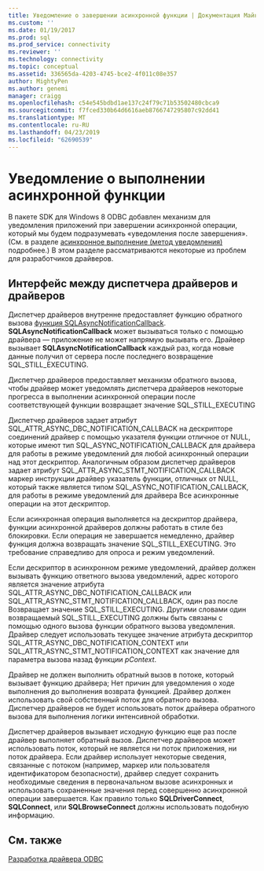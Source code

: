 ```yaml
---
title: Уведомление о завершении асинхронной функции | Документация Майкрософт
ms.custom: ''
ms.date: 01/19/2017
ms.prod: sql
ms.prod_service: connectivity
ms.reviewer: ''
ms.technology: connectivity
ms.topic: conceptual
ms.assetid: 336565da-4203-4745-bce2-4f011c08e357
author: MightyPen
ms.author: genemi
manager: craigg
ms.openlocfilehash: c54e545bdbd1ae137c24f79c71b53502480cbca9
ms.sourcegitcommit: f7fced330b64d6616aeb8766747295807c92dd41
ms.translationtype: MT
ms.contentlocale: ru-RU
ms.lasthandoff: 04/23/2019
ms.locfileid: "62690539"
---
```

# <a name="notification-of-asynchronous-function-completion"></a>Уведомление о выполнении асинхронной функции
В пакете SDK для Windows 8 ODBC добавлен механизм для уведомления приложений при завершении асинхронной операции, который мы будем подразумевать «уведомления после завершения». (См. в разделе [асинхронное выполнение (метод уведомления)](../../../odbc/reference/develop-app/asynchronous-execution-notification-method.md) подробнее.) В этом разделе рассматриваются некоторые из проблем для разработчиков драйверов.  
  
## <a name="the-interface-between-the-driver-manager-and-driver"></a>Интерфейс между диспетчера драйверов и драйверов  
 Диспетчер драйверов внутренне предоставляет функцию обратного вызова [функция SQLAsyncNotificationCallback](../../../odbc/reference/develop-driver/sqlasyncnotificationcallback-function.md). **SQLAsyncNotificationCallback** может вызываться только с помощью драйвера — приложение не может напрямую вызывать его. Драйвер вызывает **SQLAsyncNotificationCallback** каждый раз, когда новые данные получил от сервера после последнего возвращение SQL_STILL_EXECUTING.  
  
 Диспетчер драйверов предоставляет механизм обратного вызова, чтобы драйвер может уведомлять диспетчера драйверов некоторые прогресса в выполнении асинхронной операции после соответствующей функции возвращает значение SQL_STILL_EXECUTING  
  
 Диспетчер драйверов задает атрибут SQL_ATTR_ASYNC_DBC_NOTIFICATION_CALLBACK на дескрипторе соединений драйвер с помощью указателя функции отличное от NULL, которые имеют тип SQL_ASYNC_NOTIFICATION_CALLBACK для драйвера для работы в режиме уведомлений для любой асинхронный операции над этот дескриптор. Аналогичным образом диспетчер драйверов задает атрибут SQL_ATTR_ASYNC_STMT_NOTIFICATION_CALLBACK маркер инструкции драйвер указатель функции, отличных от NULL, который также является типом SQL_ASYNC_NOTIFICATION_CALLBACK, для работы в режиме уведомлений для драйвера Все асинхронные операции на этот дескриптор.  
  
 Если асинхронная операция выполняется на дескриптор драйвера, функции асинхронной драйверов должны работать в стиле без блокировки. Если операция не завершается немедленно, драйвер функция должна возвращать значение SQL_STILL_EXECUTING. Это требование справедливо для опроса и режим уведомлений.  
  
 Если дескриптор в асинхронном режиме уведомлений, драйвер должен вызывать функцию ответного вызова уведомлений, адрес которого является значение атрибута SQL_ATTR_ASYNC_DBC_NOTIFICATION_CALLBACK или SQL_ATTR_ASYNC_STMT_NOTIFICATION_CALLBACK, один раз после Возвращает значение SQL_STILL_EXECUTING. Другими словами один возвращаемый SQL_STILL_EXECUTING должны быть связаны с помощью одного вызова функции обратного вызова уведомления. Драйвер следует использовать текущее значение атрибута дескриптор SQL_ATTR_ASYNC_DBC_NOTIFICATION_CONTEXT или SQL_ATTR_ASYNC_STMT_NOTIFICATION_CONTEXT как значение для параметра вызова назад функции *pContext*.  
  
 Драйвер не должен выполнить обратный вызов в потоке, который вызывает функцию драйвера; Нет причин для уведомления о ходе выполнения до выполнения возврата функцией. Драйвер должен использовать свой собственный поток для обратного вызова. Диспетчер драйверов не будет использовать поток драйвера обратного вызова для выполнения логики интенсивной обработки.  
  
 Диспетчер драйверов вызывает исходную функцию еще раз после драйвер выполняет обратный вызов. Диспетчер драйверов может использовать поток, который не является ни поток приложения, ни поток драйвера. Если драйвер использует некоторые сведения, связанные с потоком (например, маркер или пользователя идентификатором безопасности), драйвер следует сохранить необходимые сведения в первоначальном вызове асинхронных и использовать сохраненные значения перед совершенно асинхронной операции завершается. Как правило только **SQLDriverConnect**, **SQLConnect**, или **SQLBrowseConnect** должны использовать подобную информацию.  
  
## <a name="see-also"></a>См. также  
 [Разработка драйвера ODBC](../../../odbc/reference/develop-driver/developing-an-odbc-driver.md)
